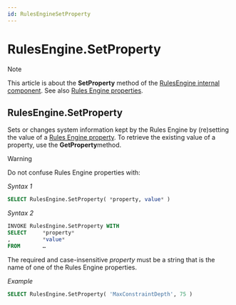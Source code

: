 ```yaml
---
id: RulesEngineSetProperty
---
```


# RulesEngine.SetProperty



> [!NOTE]
> This article is about the **SetProperty** method of the [RulesEngine internal component](/docs/Extensions/RulesEngine_internal_component).
> See also [Rules Engine properties](/docs/Modeller_and_Rules_Engine/Rules_Engine_properties).

## **RulesEngine.SetProperty**

Sets or changes system information kept by the Rules Engine by (re)setting the value of a [Rules Engine property](/docs/Modeller_and_Rules_Engine/Rules_Engine_properties). To retrieve the existing value of a property, use the **GetProperty**method.

> [!WARNING]
> Do not confuse Rules Engine properties with:

*Syntax 1*

```sql
SELECT RulesEngine.SetProperty( *property, value* )
```

*Syntax 2*

```sql
INVOKE RulesEngine.SetProperty WITH
SELECT     *property*
,          *value*
FROM       …
```

The required and case-insensitive *property* must be a string that is the name of one of the Rules Engine properties.

*Example*

```sql
SELECT RulesEngine.SetProperty( 'MaxConstraintDepth', 75 )
```

 